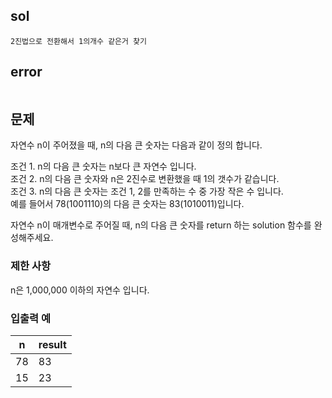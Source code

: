 ## sol
```
2진법으로 전환해서 1의개수 같은거 찾기
```
## error
```
```
## 문제
자연수 n이 주어졌을 때, n의 다음 큰 숫자는 다음과 같이 정의 합니다.  

조건 1. n의 다음 큰 숫자는 n보다 큰 자연수 입니다.  
조건 2. n의 다음 큰 숫자와 n은 2진수로 변환했을 때 1의 갯수가 같습니다.  
조건 3. n의 다음 큰 숫자는 조건 1, 2를 만족하는 수 중 가장 작은 수 입니다.  
예를 들어서 78(1001110)의 다음 큰 숫자는 83(1010011)입니다.  
  
자연수 n이 매개변수로 주어질 때, n의 다음 큰 숫자를 return 하는 solution 함수를 완성해주세요.  
  
### 제한 사항
n은 1,000,000 이하의 자연수 입니다.  
  
### 입출력 예
| n   | result |
| --- | ------ |
| 78  | 83     |
| 15  | 23     |